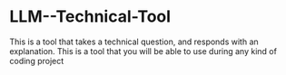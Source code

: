 # LLM--Technical-Tool
This is a tool that takes a technical question, and responds with an explanation. This is a tool that you will be able to use during any kind of coding project
